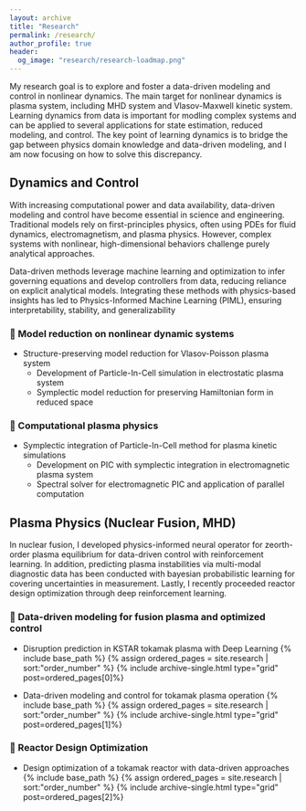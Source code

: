```yaml
---
layout: archive
title: "Research"
permalink: /research/
author_profile: true
header:
  og_image: "research/research-loadmap.png"
---
```


My research goal is to explore and foster a data-driven modeling and control in nonlinear dynamics. The main target for nonlinear dynamics is plasma system, including MHD system and Vlasov-Maxwell kinetic system. Learning dynamics from data is important for modling complex systems and can be applied to several applications for state estimation, reduced modeling, and control. The key point of learning dynamics is to bridge the gap between physics domain knowledge and data-driven modeling, and I am now focusing on how to solve this discrepancy.

## Dynamics and Control
With increasing computational power and data availability, data-driven modeling and control have become essential in science and engineering. Traditional models rely on first-principles physics, often using PDEs for fluid dynamics, electromagnetism, and plasma physics. However, complex systems with nonlinear, high-dimensional behaviors challenge purely analytical approaches.

Data-driven methods leverage machine learning and optimization to infer governing equations and develop controllers from data, reducing reliance on explicit analytical models. Integrating these methods with physics-based insights has led to Physics-Informed Machine Learning (PIML), ensuring interpretability, stability, and generalizability

### 📌 Model reduction on nonlinear dynamic systems
* Structure-preserving model reduction for Vlasov-Poisson plasma system
  * Development of Particle-In-Cell simulation in electrostatic plasma system
  * Symplectic model reduction for preserving Hamiltonian form in reduced space

### 📌 Computational plasma physics
* Symplectic integration of Particle-In-Cell method for plasma kinetic simulations
  * Development on PIC with symplectic integration in electromagnetic plasma system
  * Spectral solver for electromagnetic PIC and application of parallel computation

## Plasma Physics (Nuclear Fusion, MHD)
In nuclear fusion, I developed physics-informed neural operator for zeorth-order plasma equilibrium for data-driven control with reinforcement learning. In addition, predicting plasma instabilities via multi-modal diagnostic data has been conducted with bayesian probabilistic learning for covering uncertainties in measurement. Lastly, I recently proceeded reactor design optimization through deep reinforcement learning.

### 📌 Data-driven modeling for fusion plasma and optimized control

* Disruption prediction in KSTAR tokamak plasma with Deep Learning
{% include base_path %}
{% assign ordered_pages = site.research | sort:"order_number" %}
{% include archive-single.html type="grid" post=ordered_pages[0]%}

* Data-driven modeling and control for tokamak plasma operation
{% include base_path %}
{% assign ordered_pages = site.research | sort:"order_number" %}
{% include archive-single.html type="grid" post=ordered_pages[1]%}

### 📌 Reactor Design Optimization
* Design optimization of a tokamak reactor with data-driven approaches
{% include base_path %}
{% assign ordered_pages = site.research | sort:"order_number" %}
{% include archive-single.html type="grid" post=ordered_pages[2]%}

<!-- <img src='/images/research/research-loadmap.png' alt='research-loadmap' width="100%"> -->